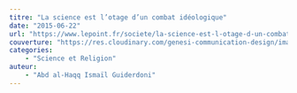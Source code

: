 ```yaml
---
titre: "La science est l’otage d’un combat idéologique"
date: "2015-06-22"
url: "https://www.lepoint.fr/societe/la-science-est-l-otage-d-un-combat-ideologique-05-08-2010-1224456_23.php"
couverture: "https://res.cloudinary.com/genesi-communication-design/image/upload/v1604580237/ihei/couvertures/1588497955_wvcg9m.gif"
categories:
    - "Science et Religion"
auteur: 
	- "Abd al-Haqq Ismaïl Guiderdoni"
---
```

